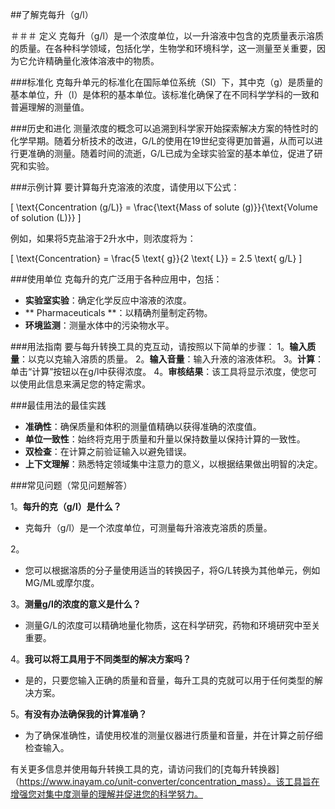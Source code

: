 ##了解克每升（g/l）

＃＃＃ 定义
克每升（g/l）是一个浓度单位，以一升溶液中包含的克质量表示溶质的质量。在各种科学领域，包括化学，生物学和环境科学，这一测量至关重要，因为它允许精确量化液体溶液中的物质。

###标准化
克每升单元的标准化在国际单位系统（SI）下，其中克（g）是质量的基本单位，升（​​l）是体积的基本单位。该标准化确保了在不同科学学科的一致和普遍理解的测量值。

###历史和进化
测量浓度的概念可以追溯到科学家开始探索解决方案的特性时的化学早期。随着分析技术的改进，G/L的使用在19世纪变得更加普遍，从而可以进行更准确的测量。随着时间的流逝，G/L已成为全球实验室的基本单位，促进了研究和实验。

###示例计算
要计算每升克溶液的浓度，请使用以下公式：

\[ \text{Concentration (g/L)} = \frac{\text{Mass of solute (g)}}{\text{Volume of solution (L)}} \]

例如，如果将5克盐溶于2升水中，则浓度将为：

\[ \text{Concentration} = \frac{5 \text{ g}}{2 \text{ L}} = 2.5 \text{ g/L} \]

###使用单位
克每升的克广泛用于各种应用中，包括：
-  **实验室实验**：确定化学反应中溶液的浓度。
-  ** Pharmaceuticals **：以精确剂量制定药物。
-  **环境监测**：测量水体中的污染物水平。

###用法指南
要与每升转换工具的克互动，请按照以下简单的步骤：
1。**输入质量**：以克以克输入溶质的质量。
2。**输入音量**：输入升液的溶液体积。
3。**计算**：单击“计算”按钮以在g/l中获得浓度。
4。**审核结果**：该工具将显示浓度，使您可以使用此信息来满足您的特定需求。

###最佳用法的最佳实践
-  **准确性**：确保质量和体积的测量值精确以获得准确的浓度值。
-  **单位一致性**：始终将克用于质量和升量以保持数量以保持计算的一致性。
-  **双检查**：在计算之前验证输入以避免错误。
-  **上下文理解**：熟悉特定领域集中注意力的意义，以根据结果做出明智的决定。

###常见问题（常见问题解答）

1。**每升的克（g/l）是什么？**
- 克每升（g/l）是一个浓度单位，可测量每升溶液克溶质的质量。

2。
- 您可以根据溶质的分子量使用适当的转换因子，将G/L转换为其他单元，例如MG/ML或摩尔度。

3。**测量g/l的浓度的意义是什么？**
- 测量G/L的浓度可以精确地量化物质，这在科学研究，药物和环境研究中至关重要。

4。**我可以将工具用于不同类型的解决方案吗？**
- 是的，只要您输入正确的质量和音量，每升工具的克就可以用于任何类型的解决方案。

5。**有没有办法确保我的计算准确？**
- 为了确保准确性，请使用校准的测量仪器进行质量和音量，并在计算之前仔细检查输入。

有关更多信息并使用每升转换工具的克，请访问我们的[克每升转换器]（https://www.inayam.co/unit-converter/concentration_mass）。该工具旨在增强您对集中度测量的理解并促进您的科学努力。